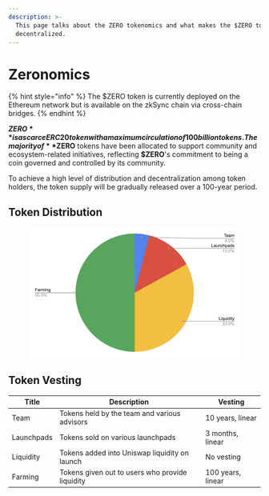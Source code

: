 ```yaml
---
description: >-
  This page talks about the ZERO tokenomics and what makes the $ZERO token
  decentralized.
---
```


# Zeronomics

{% hint style="info" %}
The $ZERO token is currently deployed on the Ethereum network but is available on the zkSync chain via cross-chain bridges.
{% endhint %}

**$ZERO** is a scarce ERC20 token with a maximum circulation of 100 billion tokens. The majority of **$ZERO** tokens have been allocated to support community and ecosystem-related initiatives, reflecting **$ZERO**'s commitment to being a coin governed and controlled by its community.

To achieve a high level of distribution and decentralization among token holders, the token supply will be gradually released over a 100-year period.&#x20;

## Token Distribution

<figure><img src="../.gitbook/assets/Screenshot 2023-07-19 at 8.06.15 PM.png" alt=""><figcaption></figcaption></figure>

## Token Vesting

| Title      | Description                                     | Vesting           |
| ---------- | ----------------------------------------------- | ----------------- |
| Team       | Tokens held by the team and various advisors    | 10 years, linear  |
| Launchpads | Tokens sold on various launchpads               | 3 months, linear  |
| Liquidity  | Tokens added into Uniswap liquidity on launch   | No vesting        |
| Farming    | Tokens given out to users who provide liquidity | 100 years, linear |

